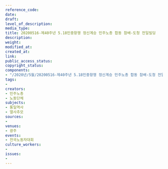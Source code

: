 ```yaml
---
reference_code: 
date: 
draft: 
level_of_description: 
media_type: 
title: 20200516-제40주년 5.18민중항쟁 정신계승 민주노총 합동 참배-도청 전일빌딩
description: 
weight: 
modified_at: 
created_at: 
link: 
public_access_status: 
copyright_status: 
components:
- "/2020년/5월/20200516-제40주년 5.18민중항쟁 정신계승 민주노총 합동 참배-도청 전일빌딩/_CTU8130.jpg"
tags:
- 
creators:
- 민주노총
- 노동단체
subjects:
- 통일역사
- 열사추모
sources:
- 
venues:
- 광주
events:
- 전국노동자대회
culture_workers:
- 
issues:
- 
---
```

